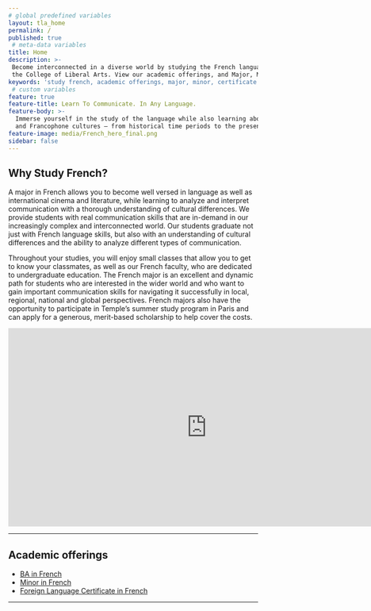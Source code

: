 ```yaml
---
# global predefined variables
layout: tla_home
permalink: /
published: true
 # meta-data variables
title: Home
description: >-
 Become interconnected in a diverse world by studying the French language and culture at Temple University in
 the College of Liberal Arts. View our academic offerings, and Major, Minor, or earn a Certificate in French.
keywords: 'study french, academic offerings, major, minor, certificate'
 # custom variables
feature: true
feature-title: Learn To Communicate. In Any Language.
feature-body: >-
  Immerse yourself in the study of the language while also learning about French
  and Francophone cultures — from historical time periods to the present day.
feature-image: media/French_hero_final.png
sidebar: false
---
```

## Why Study French?
A major in French allows you to become well versed in language as well as international cinema and literature, while learning to analyze and interpret communication with a thorough understanding of cultural differences. We provide students with real communication skills that are in-demand in our increasingly complex and interconnected world. Our students graduate not just with French language skills, but also with an understanding of cultural differences and the ability to analyze different types of communication.

Throughout your studies, you will enjoy small classes that allow you to get to know your classmates, as  well as our French faculty, who are dedicated to  undergraduate education. The French major is an excellent and dynamic path for students who are interested in the wider world and who want to gain important communication skills for navigating it successfully in local, regional, national and global perspectives. French majors also have the opportunity to participate in Temple’s summer study program in Paris and can apply for a generous, merit-based scholarship to help cover the costs.
<div align="center"><iframe width="800" height="400" src="https://www.youtube.com/embed/WmdjoATxzl0" frameborder="0" allow="autoplay; encrypted-media" allowfullscreen></iframe></div>

 ___

## Academic offerings

 - [BA in French](http://bulletin.temple.edu/undergraduate/liberal-arts/french/ba-french/)
 - [Minor in French](http://bulletin.temple.edu/undergraduate/liberal-arts/french/minor-french/)
 - [Foreign Language Certificate in French](http://bulletin.temple.edu/undergraduate/liberal-arts/certificate-programs/certificate-french/)
 
 ___

